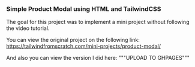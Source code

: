 ### Simple Product Modal using HTML and TailwindCSS

The goal for this project was to implement a mini project without following the video tutorial.

You can view the original project on the following link: https://tailwindfromscratch.com/mini-projects/product-modal/

And also you can view the version I did here: """UPLOAD TO GHPAGES"""
